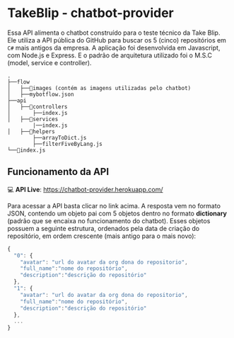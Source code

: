 # TakeBlip - chatbot-provider

Essa API alimenta o chatbot construído para o teste técnico da Take Blip. Ele utiliza a API pública do GitHub para buscar os 5 (cinco) repositórios em `C#` mais antigos da empresa. A aplicação foi desenvolvida em Javascript, com Node.js e Express. E o padrão de arquitetura utilizado foi o M.S.C (model, service e controller).

  ```
  .
  ├──flow
  │   ├──🔸images (contém as imagens utilizadas pelo chatbot)
  │   ├──mybotflow.json
  ├──api
  │   ├──🔸controllers
  │       ├──index.js
  │   ├──🔸services
          |──index.js
  │   ├──🔸helpers
          ├──arrayToDict.js
          ├──filterFiveByLang.js
  └──🔸index.js
  ```

## Funcionamento da API

:computer: **API Live**: https://chatbot-provider.herokuapp.com/

Para acessar a API basta clicar no link acima. A resposta vem no formato JSON, contendo um objeto pai com 5 objetos dentro no formato **dictionary** (padrão que se encaixa no funcionamento do chatbot). Esses objetos possuem a seguinte estrutura, ordenados pela data de criação do repositório, em ordem crescente (mais antigo para o mais novo):

```js
{
  "0": {
    "avatar": "url do avatar da org dona do repositorio",
    "full_name":"nome do repositório",
    "description":"descrição do repositório"
  },
  "1": {
    "avatar": "url do avatar da org dona do repositorio",
    "full_name":"nome do repositório",
    "description":"descrição do repositório"
  },
  ...
}
```


